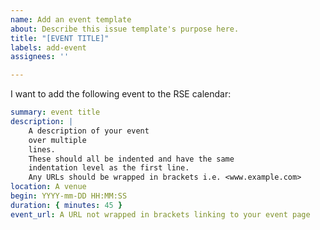 ```yaml
---
name: Add an event template
about: Describe this issue template's purpose here.
title: "[EVENT TITLE]"
labels: add-event
assignees: ''

---
```


<!-- Please complete the following template to trigger a GitHub action that adds your event as a pull request to the RSE Calendar site. 

See below for some tips about submitting your event:

- The duration field can either be hours, minutes, days. 
- Events should be in the Europe/London timezone, the site currently doesn't support
multiple timezones when displaying events but does build ICalendar files for different timezones.
- If any values include a colon (:) please put that in quotation marks to avoid it being parsed as a
separate YAML field

This section within HTML comment tags is not down when submitting your issue -->

I want to add the following event to the RSE calendar:

```yaml
summary: event title
description: |
    A description of your event
    over multiple
    lines.
    These should all be indented and have the same 
    indentation level as the first line.
    Any URLs should be wrapped in brackets i.e. <www.example.com>
location: A venue
begin: YYYY-mm-DD HH:MM:SS
duration: { minutes: 45 }
event_url: A URL not wrapped in brackets linking to your event page
```
